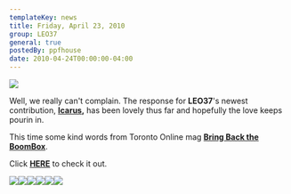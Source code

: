 ```yaml
---
templateKey: news
title: Friday, April 23, 2010
group: LEO37
general: true
postedBy: ppfhouse
date: 2010-04-24T00:00:00-04:00
---
```

![](http://sphotos.ak.fbcdn.net/hphotos-ak-ash1/hs453.ash1/24917_10150161589910503_640110502_11746569_6197867_n.jpg)

Well, we really can't complain. The response for **LEO37**'s newest contribution, **[Icarus](http://leo37.bandcamp.com),** has been lovely thus far and hopefully the love keeps pourin in.

This time some kind words from Toronto Online mag [**Bring Back the BoomBox**](http://www.bringbacktheboombox.com).

Click [**HERE**](http://bringbacktheboombox.com/main/news/video-leo37-icarus-new-single-promo/) to check it out.

[![](http://www.ppfhouse.com/myspaceimages/tw1.jpg)](http://www.twitter.com/ppfhouse)[![](http://www.ppfhouse.com/myspaceimages/fb1.jpg)](http://www.facebook.com/ppfhouse)[![](http://www.ppfhouse.com/myspaceimages/tb1.jpg)](http://leo37.tumblr.com)[![](http://www.ppfhouse.com/myspaceimages/ms1.jpg)](http://www.myspace.com/ppfhouse)[![](http://www.ppfhouse.com/myspaceimages/yt1.jpg)](http://www.youtube.com/ppfhouse)[![](http://www.ppfhouse.com/myspaceimages/bc1.jpg)](http://ppfhouse.bandcamp.com)